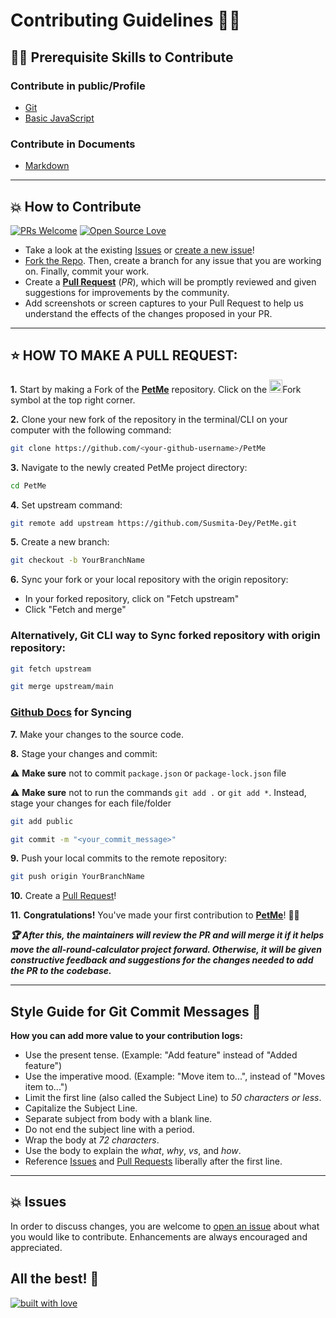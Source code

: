# Contributing Guidelines 👨‍💻
## 👨‍💻 Prerequisite Skills to Contribute

### Contribute in public/Profile

- [Git](https://git-scm.com/) 
- [Basic JavaScript](https://developer.mozilla.org/en-US/docs/Web/JavaScript)

### Contribute in Documents

- [Markdown](https://www.markdownguide.org/basic-syntax/)

---
## 💥 How to Contribute

[![PRs Welcome](https://img.shields.io/badge/PRs-welcome-brightgreen.svg?style=flat-square)](https://github.com/akshitagupta15june/PetMe/pulls)
[![Open Source Love](https://badges.frapsoft.com/os/v1/open-source.png?v=103)](https://github.com/akshitagupta15june)

- Take a look at the existing [Issues](https://github.com/akshitagupta15june/PetMe/issues) or [create a new issue](https://github.com/akshitagupta15june/PetMe/issues/new/choose)!
- [Fork the Repo](https://github.com/Susmita-Dey/all-round-calculator/fork). Then, create a branch for any issue that you are working on. Finally, commit your work.
- Create a **[Pull Request](https://github.com/akshitagupta15june/PetMe/compare)** (_PR_), which will be promptly reviewed and given suggestions for improvements by the community.
- Add screenshots or screen captures to your Pull Request to help us understand the effects of the changes proposed in your PR.


---
## ⭐ HOW TO MAKE A PULL REQUEST:

**1.** Start by making a Fork of the [**PetMe**](https://github.com/akshitagupta15june/PetMe/) repository. Click on the <a href="https://github.com/akshitagupta15june/PetMe/fork"><img src="https://i.imgur.com/G4z1kEe.png" height="21" width="21"></a>Fork symbol at the top right corner.

**2.** Clone your new fork of the repository in the terminal/CLI on your computer with the following command:

```bash
git clone https://github.com/<your-github-username>/PetMe
```

**3.** Navigate to the newly created PetMe project directory:

```bash
cd PetMe
```

**4.** Set upstream command:

```bash
git remote add upstream https://github.com/Susmita-Dey/PetMe.git
```

**5.** Create a new branch:

```bash
git checkout -b YourBranchName
```

**6.** Sync your fork or your local repository with the origin repository:

- In your forked repository, click on "Fetch upstream"
- Click "Fetch and merge"

### Alternatively, Git CLI way to Sync forked repository with origin repository:

```bash
git fetch upstream
```

```bash
git merge upstream/main
```

### [Github Docs](https://docs.github.com/en/github/collaborating-with-pull-requests/addressing-merge-conflicts/resolving-a-merge-conflict-on-github) for Syncing

**7.** Make your changes to the source code.

**8.** Stage your changes and commit:

⚠️ **Make sure** not to commit `package.json` or `package-lock.json` file

⚠️ **Make sure** not to run the commands `git add .` or `git add *`. Instead, stage your changes for each file/folder

```bash
git add public
```

```bash
git commit -m "<your_commit_message>"
```

**9.** Push your local commits to the remote repository:

```bash
git push origin YourBranchName
```

**10.** Create a [Pull Request](https://help.github.com/en/github/collaborating-with-issues-and-pull-requests/creating-a-pull-request)!

**11.** **Congratulations!** You've made your first contribution to [**PetMe**](https://github.com/akshitagupta15june/PetMe/graphs/contributors)! 🙌🏼

**_:trophy: After this, the maintainers will review the PR and will merge it if it helps move the all-round-calculator project forward. Otherwise, it will be given constructive feedback and suggestions for the changes needed to add the PR to the codebase._**

---

## Style Guide for Git Commit Messages :memo:

**How you can add more value to your contribution logs:**

- Use the present tense. (Example: "Add feature" instead of "Added feature")
- Use the imperative mood. (Example: "Move item to...", instead of "Moves item to...")
- Limit the first line (also called the Subject Line) to _50 characters or less_.
- Capitalize the Subject Line.
- Separate subject from body with a blank line.
- Do not end the subject line with a period.
- Wrap the body at _72 characters_.
- Use the body to explain the _what_, _why_, _vs_, and _how_.
- Reference [Issues](https://github.com/akshitagupta15june/PetMe/issues) and [Pull Requests](https://github.com/akshitagupta15june/PetMe/pulls) liberally after the first line.

---
## 💥 Issues

In order to discuss changes, you are welcome to [open an issue](https://github.com/akshitagupta15june/PetMe/issues/new/choose) about what you would like to contribute. Enhancements are always encouraged and appreciated.

## All the best! 🥇

[![built with love](https://forthebadge.com/images/badges/built-with-love.svg)](https://github.com/akshitagupta15june)
